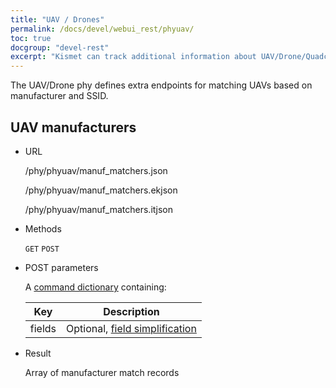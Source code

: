 ```yaml
---
title: "UAV / Drones"
permalink: /docs/devel/webui_rest/phyuav/
toc: true
docgroup: "devel-rest"
excerpt: "Kismet can track additional information about UAV/Drone/Quadcopter devices based on manufacturer, SSID, and packet contents."
---
```

The UAV/Drone phy defines extra endpoints for matching UAVs based on manufacturer and SSID.

## UAV manufacturers

* URL

    /phy/phyuav/manuf_matchers.json

    /phy/phyuav/manuf_matchers.ekjson

    /phy/phyuav/manuf_matchers.itjson

* Methods

    `GET` `POST`


* POST parameters

    A [command dictionary](/docs/devel/webui_rest/commands/) containing:

    | Key    | Description                                                                             |
    | ---    | -----------                                                                             |
    | fields | Optional, [field simplification](/docs/devel/webui_rest/commands/#field-specifications) |

* Result

    Array of manufacturer match records

